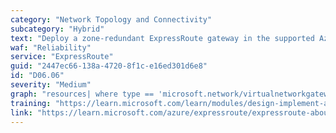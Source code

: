 ```yaml
---
category: "Network Topology and Connectivity"
subcategory: "Hybrid"
text: "Deploy a zone-redundant ExpressRoute gateway in the supported Azure regions."
waf: "Reliability"
service: "ExpressRoute"
guid: "2447ec66-138a-4720-8f1c-e16ed301d6e8"
id: "D06.06"
severity: "Medium"
graph: "resources| where type == 'microsoft.network/virtualnetworkgateways'| where properties.gatewayType =~ 'vpn' or properties.gatewayType == 'ExpressRoute'| extend SKUName = properties.sku.name, SKUTier = properties.sku.tier, Type = properties.gatewayType| extend compliant = SKUTier contains 'AZ'| project name, id, subscriptionId, resourceGroup, Type, compliant"
training: "https://learn.microsoft.com/learn/modules/design-implement-azure-expressroute/"
link: "https://learn.microsoft.com/azure/expressroute/expressroute-about-virtual-network-gateways"
---
```

